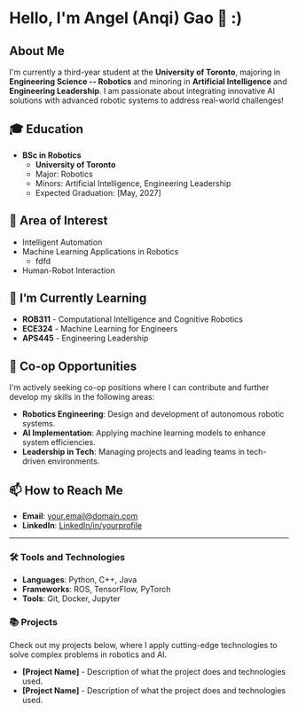 # Hello, I'm Angel (Anqi) Gao 👋 :) 

## About Me
I'm currently a third-year student at the **University of Toronto**, majoring in **Engineering Science -- Robotics** and minoring in **Artificial Intelligence** and **Engineering Leadership**. I am passionate about integrating innovative AI solutions with advanced robotic systems to address real-world challenges!

## 🎓 Education
- **BSc in Robotics**
  - **University of Toronto**
  - Major: Robotics
  - Minors: Artificial Intelligence, Engineering Leadership
  - Expected Graduation: [May, 2027]

## 🤖 Area of Interest
- Intelligent Automation
- Machine Learning Applications in Robotics
   - fdfd
- Human-Robot Interaction

## 🌱 I’m Currently Learning
- **ROB311** - Computational Intelligence and Cognitive Robotics
- **ECE324** - Machine Learning for Engineers
- **APS445** - Engineering Leadership

## 🚀 Co-op Opportunities
I'm actively seeking co-op positions where I can contribute and further develop my skills in the following areas:
- **Robotics Engineering**: Design and development of autonomous robotic systems.
- **AI Implementation**: Applying machine learning models to enhance system efficiencies.
- **Leadership in Tech**: Managing projects and leading teams in tech-driven environments.

## 📫 How to Reach Me
- **Email**: [your.email@domain.com](mailto:your.email@domain.com)
- **LinkedIn**: [LinkedIn/in/yourprofile](https://www.linkedin.com/in/yourprofile)

---

### 🛠️ Tools and Technologies
- **Languages**: Python, C++, Java
- **Frameworks**: ROS, TensorFlow, PyTorch
- **Tools**: Git, Docker, Jupyter

### 📚 Projects
Check out my projects below, where I apply cutting-edge technologies to solve complex problems in robotics and AI.

- **[Project Name]** - Description of what the project does and technologies used.
- **[Project Name]** - Description of what the project does and technologies used.
